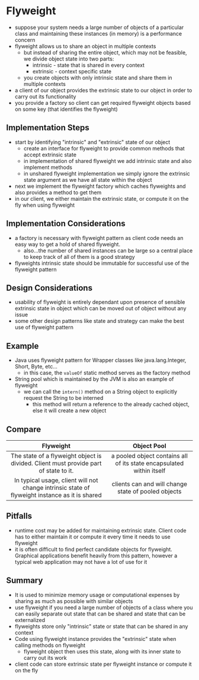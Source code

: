 # Flyweight
* suppose your system needs a large number of objects of a particular class and maintaining these instances (in memory) is 
a performance concern
* flyweight allows us to share an object in multiple contexts
    * but instead of sharing the entire object, which may not be feasible, we divide object state into two parts:
        * intrinsic - state that is shared in every context
        * extrinsic - context specific state
    * you create objects with only intrinsic state and share them in multiple contexts
* a client of our object provides the extrinsic state to our object in order to carry out its functionality
* you provide a factory so client can get required flyweight objects based on some key (that identifies the flyweight)


## Implementation Steps
* start by identifying "intrinsic" and "extrinsic" state of our object
    * create an interface for flyweight to provide common methods that accept extrinsic state
    * in implementation of shared flyweight we add intrinsic state and also implement methods
    * in unshared flyweight implementation we simply ignore the extrinsic state argument as we have all state within the
    object
* next we implement the flyweight factory which caches flyweights and also provides a method to get them
* in our client, we either maintain the extrinsic state, or compute it on the fly when using flyweight

## Implementation Considerations
* a factory is necessary with flyweight pattern as client code needs an easy way to get a hold of shared flyweight.
    * also...the number of shared instances can be large so a central place to keep track of all of them is a good
    strategy
* flyweights intrinsic state should be immutable for successful use of the flyweight pattern 
    
## Design Considerations
* usability of flyweight is entirely dependant upon presence of sensible extrinsic state in object which can be moved
out of object without any issue
* some other design patterns like state and strategy can make the best use of flyweight pattern

## Example
* Java uses flyweight pattern for Wrapper classes like java.lang.Integer, Short, Byte, etc...
    * in this case, the ```valueOf``` static method serves as the factory method
* String pool which is maintained by the JVM is also an example of flyweight
    * we can call the ```intern()``` method on a String object to explicitly request the String to be interned
        * this method will return a reference to the already cached object, else it will create a new object
## Compare
Flyweight | Object Pool
:---:|:---:
The state of a flyweight object is divided. Client must provide part of state to it. | a pooled object contains all of its state encapsulated within itself
In typical usage, client will not change intrinsic state of flyweight instance as it is shared | clients can and will change state of pooled objects   

## Pitfalls
* runtime cost may be added for maintaining extrinsic state. Client code has to either maintain it or compute it every
time it needs to use flyweight
* it is often difficult to find perfect candidate objects for flyweight. Graphical applications benefit heavily from this
pattern, however a typical web application may not have a lot of use for it

## Summary
* It is used to minimize memory usage or computational expenses by sharing as much as possible with similar objects
* use flyweight if you need a large number of objects of a class where you can easily separate out state that can be
shared and state that can be externalized
* flyweights store only "intrinsic" state or state that can be shared in any context
* Code using flyweight instance provides the "extrinsic" state when calling methods on flyweight
    * flyweight object then uses this state, along with its inner state to carry out its work
* client code can store extrinsic state per flyweight instance or compute it on the fly